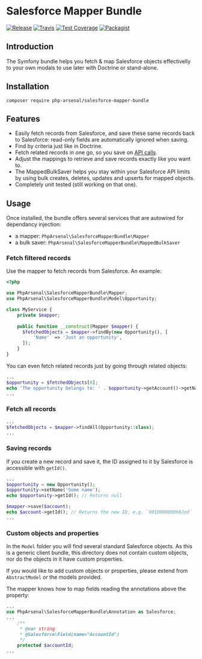 # Salesforce Mapper Bundle

[![Release](https://img.shields.io/github/v/release/php-arsenal/salesforce-mapper-bundle)](https://github.com/php-arsenal/salesforce-mapper-bundle/releases)
[![Travis](https://img.shields.io/travis/php-arsenal/salesforce-mapper-bundle)](https://travis-ci.com/php-arsenal/salesforce-mapper-bundle)
[![Test Coverage](https://img.shields.io/codeclimate/coverage/php-arsenal/salesforce-mapper-bundle)](https://codeclimate.com/github/php-arsenal/salesforce-mapper-bundle)
[![Packagist](https://img.shields.io/packagist/dt/php-arsenal/salesforce-mapper-bundle)](https://packagist.org/packages/php-arsenal/salesforce-mapper-bundle)

## Introduction

The Symfony bundle helps you fetch & map Salesforce objects effectivelly to your own modals to use later with Doctrine or stand-alone.

## Installation

`composer require php-arsenal/salesforce-mapper-bundle`

## Features

* Easily fetch records from Salesforce, and save these same records back to
  Salesforce: read-only fields are automatically ignored when saving.
* Find by criteria just like in Doctrine.
* Fetch related records in one go, so you save on
[API calls](http://www.salesforce.com/us/developer/docs/api/Content/implementation_considerations.htm#topic-title_request_metering).
* Adjust the mappings to retrieve and save records exactly like you want to.
* The MappedBulkSaver helps you stay within your Salesforce API limits by using 
  bulk creates, deletes, updates and upserts for mapped objects.
* Completely unit tested (still working on that one).

## Usage

Once installed, the bundle offers several services that are autowired for dependancy injection:

* a mapper: `PhpArsenal\SalesforceMapperBundle\Mapper`
* a bulk saver: `PhpArsenal\SalesforceMapperBundle\MappedBulkSaver`

### Fetch filtered records

Use the mapper to fetch records from Salesforce. An example:

```php
<?php

use PhpArsenal\SalesforceMapperBundle\Mapper;
use PhpArsenal\SalesforceMapperBundle\Model\Opportunity;

class MyService {
    private $mapper;
    
    public function __construct(Mapper $mapper) {
      $fetchedObjects = $mapper->findBy(new Opportunity(), [
          'Name'  => 'Just an opportunity',
      ]);
    }
}
```

You can even fetch related records just by going through related objects:

```php
...
$opportunity = $fetchedObjects[0];
echo 'The opportunity belongs to: ' . $opportunity->getAccount()->getName();
...
```

### Fetch all records

```php
...
$fetchedObjects = $mapper->findAll(Opportunity::class);
...
```

### Saving records

If you create a new record and save it, the ID assigned to it by Salesforce is
accessible with `getId()`.

```php
...
$opportunity = new Opportunity();
$opportunity->setName('Some name');
echo $opportunity->getId(); // Returns null

$mapper->save($account);
echo $account->getId(); // Returns the new ID, e.g. `001D000000h0Jod`
...
```

### Custom objects and properties

In the `Model` folder you will find several standard Salesforce objects. As this
is a generic client bundle, this directory does not contain custom objects, nor
do the objects in it have custom properties. 

If you would like to add custom objects or properties, please extend from `AbstractModel` or the models provided.

The mapper knows how to map fields reading the annotations above the property:

```php
...
use PhpArsenal\SalesforceMapperBundle\Annotation as Salesforce;
...
    /**
     * @var string
     * @Salesforce\Field(name="AccountId")
     */
    protected $accountId;
...
```
